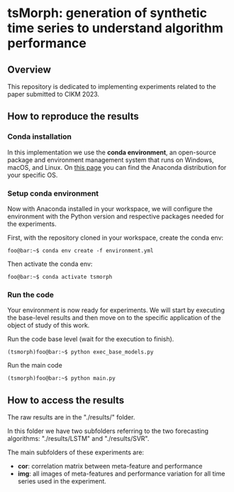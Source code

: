 # tsMorph: generation of synthetic time series to understand algorithm performance

## Overview

This repository is dedicated to implementing experiments related to the paper submitted to CIKM 2023.

## How to reproduce the results

### Conda installation
In this implementation we use the **conda environment**, an open-source package and environment management system that runs on Windows, macOS, and Linux.
On [this page](https://www.anaconda.com/products/distribution) you can find the Anaconda distribution for your specific OS.

### Setup conda environment
Now with Anaconda installed in your workspace, we will configure the environment with the Python version and respective packages needed for the experiments.

First, with the repository cloned in your workspace, create the conda env:

```console
foo@bar:~$ conda env create -f environment.yml
```

Then activate the conda env:

```console
foo@bar:~$ conda activate tsmorph
```

### Run the code
Your environment is now ready for experiments. We will start by executing the base-level results and then move on to the specific application of the object of study of this work.

Run the code base level (wait for the execution to finish).

```console
(tsmorph)foo@bar:~$ python exec_base_models.py
```

Run the main code

```console
(tsmorph)foo@bar:~$ python main.py
```

## How to access the results

The raw results are in the "./results/" folder.

In this folder we have two subfolders referring to the two forecasting algorithms: "./results/LSTM" and "./results/SVR".

The main subfolders of these experiments are:

- **cor**: correlation matrix between meta-feature and performance
- **img**: all images of meta-features and performance variation for all time series used in the experiment.









